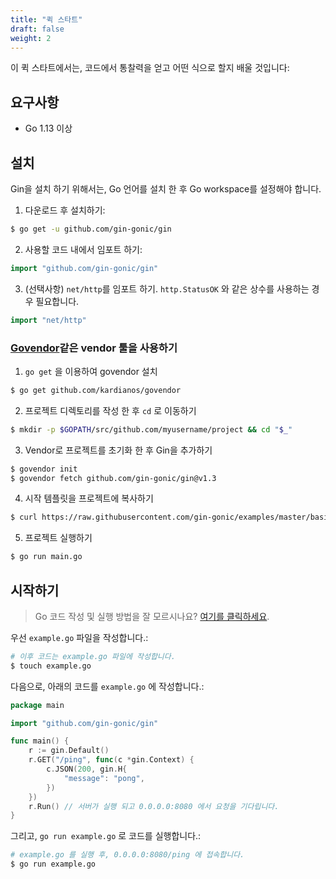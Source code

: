 ```yaml
---
title: "퀵 스타트"
draft: false
weight: 2
---
```


이 퀵 스타트에서는, 코드에서 통찰력을 얻고 어떤 식으로 할지 배울 것입니다:

## 요구사항

- Go 1.13 이상

## 설치

Gin을 설치 하기 위해서는, Go 언어를 설치 한 후 Go workspace를 설정해야 합니다.

1. 다운로드 후 설치하기:

```sh
$ go get -u github.com/gin-gonic/gin
```

2. 사용할 코드 내에서 임포트 하기:

```go
import "github.com/gin-gonic/gin"
```

3. (선택사항) `net/http`를 임포트 하기. `http.StatusOK` 와 같은 상수를 사용하는 경우 필요합니다.

```go
import "net/http"
```

### [Govendor](https://github.com/kardianos/govendor)같은 vendor 툴을 사용하기

1. `go get` 을 이용하여 govendor 설치

```sh
$ go get github.com/kardianos/govendor
```
2. 프로젝트 디렉토리를 작성 한 후  `cd` 로 이동하기

```sh
$ mkdir -p $GOPATH/src/github.com/myusername/project && cd "$_"
```

3. Vendor로 프로젝트를 초기화 한 후 Gin을 추가하기

```sh
$ govendor init
$ govendor fetch github.com/gin-gonic/gin@v1.3
```

4. 시작 템플릿을 프로젝트에 복사하기

```sh
$ curl https://raw.githubusercontent.com/gin-gonic/examples/master/basic/main.go > main.go
```

5. 프로젝트 실행하기

```sh
$ go run main.go
```

## 시작하기

> Go 코드 작성 및 실행 방법을 잘 모르시나요? [여기를 클릭하세요](https://golang.org/doc/code.html).

우선 `example.go` 파일을 작성합니다.:

```sh
# 이후 코드는 example.go 파일에 작성합니다.
$ touch example.go
```

다음으로, 아래의 코드를 `example.go` 에 작성합니다.:

```go
package main

import "github.com/gin-gonic/gin"

func main() {
	r := gin.Default()
	r.GET("/ping", func(c *gin.Context) {
		c.JSON(200, gin.H{
			"message": "pong",
		})
	})
	r.Run() // 서버가 실행 되고 0.0.0.0:8080 에서 요청을 기다립니다.
}
```

그리고, `go run example.go` 로 코드를 실행합니다.:

```sh
# example.go 를 실행 후, 0.0.0.0:8080/ping 에 접속합니다.
$ go run example.go
```
